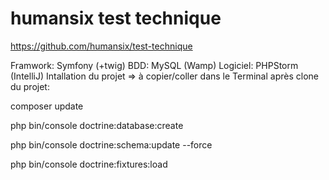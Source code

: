 # humansix test technique
https://github.com/humansix/test-technique

Framwork: Symfony (+twig)
BDD: MySQL (Wamp)
Logiciel: PHPStorm (IntelliJ)
Intallation du projet => à copier/coller dans le Terminal après clone du projet:

composer update

php bin/console doctrine:database:create

php bin/console doctrine:schema:update --force

php bin/console doctrine:fixtures:load

